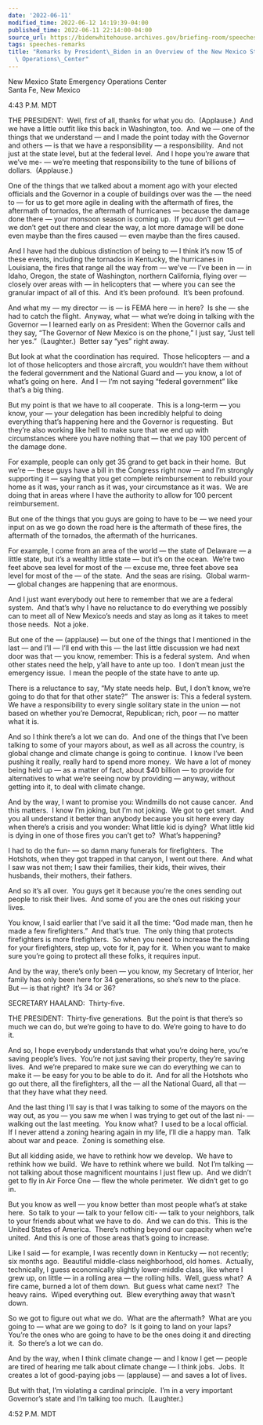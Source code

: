 ```yaml
---
date: '2022-06-11'
modified_time: 2022-06-12 14:19:39-04:00
published_time: 2022-06-11 22:14:00-04:00
source_url: https://bidenwhitehouse.archives.gov/briefing-room/speeches-remarks/2022/06/11/remarks-by-president-biden-in-an-overview-of-the-new-mexico-state-emergency-operations-center/
tags: speeches-remarks
title: "Remarks by President\_Biden in an Overview of the New Mexico State Emergency\
  \ Operations\_Center"
---
```

 
New Mexico State Emergency Operations Center  
Santa Fe, New Mexico

4:43 P.M. MDT

THE PRESIDENT:  Well, first of all, thanks for what you do. 
(Applause.)  And we have a little outfit like this back in Washington,
too.  And we — one of the things that we understand — and I made the
point today with the Governor and others — is that we have a
responsibility — a responsibility.  And not just at the state level, but
at the federal level.  And I hope you’re aware that we’ve me- — we’re
meeting that responsibility to the tune of billions of dollars. 
(Applause.)

One of the things that we talked about a moment ago with your elected
officials and the Governor in a couple of buildings over was the — the
need to — for us to get more agile in dealing with the aftermath of
fires, the aftermath of tornados, the aftermath of hurricanes — because
the damage done there — your monsoon season is coming up.  If you don’t
get out — we don’t get out there and clear the way, a lot more damage
will be done even maybe than the fires caused — even maybe than the
fires caused.   

And I have had the dubious distinction of being to — I think it’s now 15
of these events, including the tornados in Kentucky, the hurricanes in
Louisiana, the fires that range all the way from — we’ve — I’ve been in
— in Idaho, Oregon, the state of Washington, northern California, flying
over — closely over areas with — in helicopters that — where you can see
the granular impact of all of this.  And it’s been profound.  It’s been
profound. 

And what my — my director — is — is FEMA here — in here?  Is she — she
had to catch the flight.  Anyway, what — what we’re doing in talking
with the Governor — I learned early on as President: When the Governor
calls and they say, “The Governor of New Mexico is on the phone,” I just
say, “Just tell her yes.”  (Laughter.)  Better say “yes” right away.

But look at what the coordination has required.  Those helicopters — and
a lot of those helicopters and those aircraft, you wouldn’t have them
without the federal government and the National Guard and — you know, a
lot of what’s going on here.  And I — I’m not saying “federal
government” like that’s a big thing. 

But my point is that we have to all cooperate.  This is a long-term —
you know, your — your delegation has been incredibly helpful to doing
everything that’s happening here and the Governor is requesting.  But
they’re also working like hell to make sure that we end up with
circumstances where you have nothing that — that we pay 100 percent of
the damage done.

For example, people can only get 35 grand to get back in their home. 
But we’re — these guys have a bill in the Congress right now — and I’m
strongly supporting it — saying that you get complete reimbursement to
rebuild your home as it was, your ranch as it was, your circumstance as
it was.  We are doing that in areas where I have the authority to allow
for 100 percent reimbursement.

But one of the things that you guys are going to have to be — we need
your input on as we go down the road here is the aftermath of these
fires, the aftermath of the tornados, the aftermath of the hurricanes.

For example, I come from an area of the world — the state of Delaware —
a little state, but it’s a wealthy little state — but it’s on the
ocean.  We’re two feet above sea level for most of the — excuse me,
three feet above sea level for most of the — of the state.  And the seas
are rising.  Global warm- — global changes are happening that are
enormous. 

And I just want everybody out here to remember that we are a federal
system.  And that’s why I have no reluctance to do everything we
possibly can to meet all of New Mexico’s needs and stay as long as it
takes to meet those needs.  Not a joke.

But one of the — (applause) — but one of the things that I mentioned in
the last — and I’ll — I’ll end with this — the last little discussion we
had next door was that — you know, remember: This is a federal system. 
And when other states need the help, y’all have to ante up too.  I don’t
mean just the emergency issue.  I mean the people of the state have to
ante up.

There is a reluctance to say, “My state needs help.  But, I don’t know,
we’re going to do that for that other state?”  The answer is: This a
federal system.  We have a responsibility to every single solitary state
in the union — not based on whether you’re Democrat, Republican; rich,
poor — no matter what it is.

And so I think there’s a lot we can do.  And one of the things that I’ve
been talking to some of your mayors about, as well as all across the
country, is global change and climate change is going to continue.  I
know I’ve been pushing it really, really hard to spend more money.  We
have a lot of money being held up — as a matter of fact, about $40
billion — to provide for alternatives to what we’re seeing now by
providing — anyway, without getting into it, to deal with climate
change.

And by the way, I want to promise you: Windmills do not cause cancer. 
And this matters.  I know I’m joking, but I’m not joking.  We got to get
smart.  And you all understand it better than anybody because you sit
here every day when there’s a crisis and you wonder: What little kid is
dying?  What little kid is dying in one of those fires you can’t get
to?  What’s happening?

I had to do the fun- — so damn many funerals for firefighters.  The
Hotshots, when they got trapped in that canyon, I went out there.  And
what I saw was not them; I saw their families, their kids, their wives,
their husbands, their mothers, their fathers. 

And so it’s all over.  You guys get it because you’re the ones sending
out people to risk their lives.  And some of you are the ones out
risking your lives. 

You know, I said earlier that I’ve said it all the time: “God made man,
then he made a few firefighters.”  And that’s true.  The only thing that
protects firefighters is more firefighters.  So when you need to
increase the funding for your firefighters, step up, vote for it, pay
for it.  When you want to make sure you’re going to protect all these
folks, it requires input. 

And by the way, there’s only been — you know, my Secretary of Interior,
her family has only been here for 34 generations, so she’s new to the
place.  But — is that right?  It’s 34 or 36?

SECRETARY HAALAND:  Thirty-five.

THE PRESIDENT:  Thirty-five generations.  But the point is that there’s
so much we can do, but we’re going to have to do. We’re going to have to
do it. 

And so, I hope everybody understands that what you’re doing here, you’re
saving people’s lives.  You’re not just saving their property, they’re
saving lives.  And we’re prepared to make sure we can do everything we
can to make it — be easy for you to be able to do it.  And for all the
Hotshots who go out there, all the firefighters, all the — all the
National Guard, all that — that they have what they need. 

And the last thing I’ll say is that I was talking to some of the mayors
on the way out, as you — you saw me when I was trying to get out of the
last ni- — walking out the last meeting.  You know what?  I used to be a
local official.  If I never attend a zoning hearing again in my life,
I’ll die a happy man.  Talk about war and peace.  Zoning is something
else. 

But all kidding aside, we have to rethink how we develop.  We have to
rethink how we build.  We have to rethink where we build.  Not I’m
talking — not talking about those magnificent mountains I just flew up. 
And we didn’t get to fly in Air Force One — flew the whole perimeter. 
We didn’t get to go in. 

But you know as well — you know better than most people what’s at stake
here.  So talk to your — talk to your fellow citi- — talk to your
neighbors, talk to your friends about what we have to do.  And we can do
this.  This is the United States of America.  There’s nothing beyond our
capacity when we’re united.  And this is one of those areas that’s going
to increase. 

Like I said — for example, I was recently down in Kentucky — not
recently; six months ago.  Beautiful middle-class neighborhood, old
homes.  Actually, technically, I guess economically slightly
lower-middle class, like where I grew up, on little — in a rolling area
— the rolling hills.  Well, guess what?  A fire came, burned a lot of
them down.  But guess what came next?  The heavy rains.  Wiped
everything out.  Blew everything away that wasn’t down.

So we got to figure out what we do.  What are the aftermath?  What are
you going to — what are we going to do?  Is it going to land on your
laps?  You’re the ones who are going to have to be the ones doing it and
directing it.  So there’s a lot we can do. 

And by the way, when I think climate change — and I know I get — people
are tired of hearing me talk about climate change — I think jobs. 
Jobs.  It creates a lot of good-paying jobs — (applause) — and saves a
lot of lives. 

But with that, I’m violating a cardinal principle.  I’m in a very
important Governor’s state and I’m talking too much.  (Laughter.)

4:52 P.M. MDT
